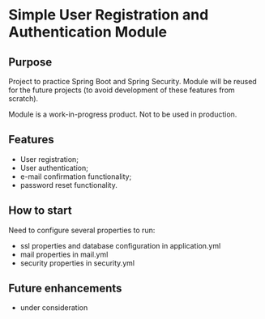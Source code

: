 # Simple User Registration and Authentication Module

## Purpose

Project to practice Spring Boot and Spring Security.
Module will be reused for the future projects (to avoid development of these features from scratch).

Module is a work-in-progress product. Not to be used in production.

## Features

- User registration;
- User authentication;
- e-mail confirmation functionality;
- password reset functionality.

## How to start

Need to configure several properties to run:

- ssl properties and database configuration in application.yml
- mail properties in mail.yml
- security properties in security.yml 

## Future enhancements

- under consideration